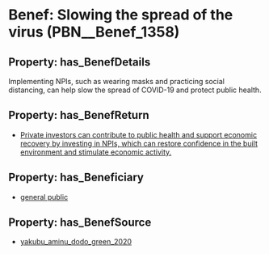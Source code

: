 # Benef: __Slowing the spread of the virus__ (PBN__Benef_1358)

## Property: has_BenefDetails

Implementing NPIs, such as wearing masks and practicing social distancing, can help slow the spread of COVID-19 and protect public health.

## Property: has_BenefReturn

* [Private investors can contribute to public health and support economic recovery by investing in NPIs, which can restore confidence in the built environment and stimulate economic activity.](../BenefReturn/PBN__BenefReturn_1541)

## Property: has_Beneficiary

* [general public](../Stakeholder/PBN__Stakeholder_29)

## Property: has_BenefSource

* [yakubu_aminu_dodo_green_2020](../Article/PBN__Article_290)

